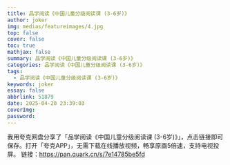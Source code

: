 ```yaml
---
title: 品学阅读《中国儿童分级阅读课 (3-6岁)》
author: joker
img: medias/featureimages/4.jpg
top: false
cover: false
toc: true
mathjax: false
summary: 品学阅读《中国儿童分级阅读课 (3-6岁)》
categories: 品学阅读《中国儿童分级阅读课 (3-6岁)》
tags:
  - 品学阅读《中国儿童分级阅读课 (3-6岁)》
keywords: joker
essay: false
abbrlink: 51879
date: 2025-04-20 23:39:03
coverImg:
password:
---
```


我用夸克网盘分享了「品学阅读《中国儿童分级阅读课 (3-6岁)》」，点击链接即可保存。打开「夸克APP」，无需下载在线播放视频，畅享原画5倍速，支持电视投屏。
链接：https://pan.quark.cn/s/7e14785be5fd
